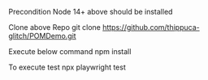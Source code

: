 Precondition
  Node 14+ above should be installed

Clone above Repo
git clone https://github.com/thippuca-glitch/POMDemo.git

Execute below command
npm install

To execute test
npx playwright test

